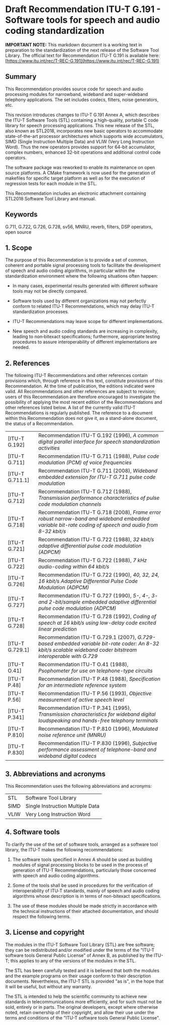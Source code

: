 # Draft Recommendation ITU-T G.191 - Software tools for speech and audio coding standardization

**IMPORTANT NOTE:** This markdown document is a working text in preparation to the standardization of the next release of the Software Tool Library. The official text for Recommendation ITU-T G.191 is available here: [https://www.itu.int/rec/T-REC-G.191](https://www.itu.int/rec/T-REC-G.191)


## Summary

This Recommendation provides source code for speech and audio processing modules for narrowband, wideband and super-wideband telephony applications. The set includes codecs, filters, noise generators, etc.

This revision introduces changes to ITU-T G.191 Annex A, which describes the ITU-T Software Tools (STL) containing a high-quality, portable C code library for speech processing applications. This new release of the STL, also known as STL2018, incorporates new basic operators to accommodate state-of-the-art processor architectures which supports wide accumulators, SIMD (Single Instruction Multiple Data) and VLIW (Very Long Instruction Word). Thus the new operators provides support for 64-bit accumulator, complex numbers, enhanced 32-bit operations and additional control code operators.

The software package was reworked to enable its maintenance on open source platforms. A CMake framework is now used for the generation of makefiles for specific target platform as well as for the execution of regression tests for each module in the STL.

This Recommendation includes an electronic attachment containing STL2018 Software Tool Library and manual.

## Keywords

G.711, G.722, G.726, G.728, sv56, MNRU, reverb, filters, DSP operators, open source

## 1. Scope

The purpose of this Recommendation is to provide a set of common, coherent and portable signal processing tools to facilitate the development of speech and audio coding algorithms, in particular within the standardization environment where the following situations often happen:

* In many cases, experimental results generated with different software tools may not be directly compared.

* Software tools used by different organizations may not perfectly conform to related ITU‑T Recommendations, which may delay ITU-T standardization processes.

* ITU-T Recommendations may leave scope for different implementations.

* New speech and audio coding standards are increasing in complexity, leading to non‑bitexact specifications; furthermore, appropriate testing procedures to assure interoperability of different implementations are needed.


## 2. References

The following ITU-T Recommendations and other references contain provisions which, through reference in this text, constitute provisions of this Recommendation. At the time of publication, the editions indicated were valid. All Recommendations and other references are subject to revision; users of this Recommendation are therefore encouraged to investigate the possibility of applying the most recent edition of the Recommendations and other references listed below. A list of the currently valid ITU-T Recommendations is regularly published. The reference to a document within this Recommendation does not give it, as a stand-alone document, the status of a Recommendation.

|||
|------|-----------------------------------------------------------|
| [ITU-T G.192] | Recommendation ITU-T G.192 (1996), *A common digital parallel interface for speech standardization activities* |
| [ITU-T G.711] | Recommendation ITU-T G.711 (1988), *Pulse code modulation (PCM) of voice frequencies* |
| [ITU-T G.711.1] | Recommendation ITU-T G.711 (2008), *Wideband embedded extension for ITU-T G.711 pulse code modulation* |
| [ITU-T G.712] | Recommendation ITU-T G.712 (1988), *Transmission performance characteristics of pulse code modulation channels* |
| [ITU-T G.718] | Recommendation ITU-T G.718 (2008), *Frame error robust narrow-band and wideband embedded variable bit-rate coding of speech and audio from 8-32 kbit/s* |
| [ITU-T G.721] | Recommendation ITU-T G.722 (1988), *32 kbit/s adaptive differential pulse code modulation (ADPCM)* |
| [ITU-T G.722] | Recommendation ITU-T G.722 (1988), *7 kHz audio-coding within 64 kbit/s* |
| [ITU-T G.726] | Recommendation ITU-T G.722 (1990), *40, 32, 24, 16 kbit/s Adaptive Differential Pulse Code Modulation (ADPCM)* |    
| [ITU-T G.727] | Recommendation ITU-T G.727 (1990), *5-, 4-, 3- and 2-bit/sample embedded adaptive differential pulse code modulation (ADPCM)* |
| [ITU-T G.728] | Recommendation ITU-T G.728 (1992), *Coding of speech at 16 kbit/s using low-delay code excited linear prediction* | 
| [ITU-T G.729.1] | Recommendation ITU-T G.729.1 (2007), *G.729-based embedded variable bit-rate coder: An 8-32 kbit/s scalable wideband coder bitstream interoperable with G.729* |
| [ITU-T O.41] | Recommendation ITU-T O.41 (1988), *Psophometer for use on telephone-type circuits* | 
| [ITU-T P.48] | Recommendation ITU-T P.48 (1988), *Specification for an intermediate reference system* |
| [ITU-T P.56] | Recommendation ITU-T P.56 (1993), *Objective measurement of active speech level* |
| [ITU-T P.341] | Recommendation ITU-T P.341 (1995), *Transmission characteristics for wideband digital loudspeaking and hands-free telephony terminals* |
| [ITU-T P.810] | Recommendation ITU-T P.810 (1996), *Modulated noise reference unit (MNRU)* |
| [ITU-T P.830] | Recommendation ITU-T P.830 (1996), *Subjective performance assessment of telephone-band and wideband digital codecs* |

## 3. Abbreviations and acronyms

This Recommendation uses the following abbreviations and acronyms:
   
|||
|------|-----------------------------------------------------------|
| STL | Software Tool Library |
| SIMD | Single Instruction Multiple Data | 
|  VLIW | Very Long Instruction Word |

## 4. Software tools

To clarify the use of the set of software tools, arranged as a software tool library, the ITU-T makes the following recommendations:

1) The software tools specified in Annex A should be used as building modules of signal processing blocks to be used in the process of generation of ITU-T Recommendations, particularly those concerned with speech and audio coding algorithms.

2) Some of the tools shall be used in procedures for the verification of interoperability of ITU‑T standards, mainly of speech and audio coding algorithms whose description is in terms of non-bitexact specifications.

3) The use of these modules should be made strictly in accordance with the technical instructions of their attached documentation, and should respect the following terms.

## 3. License and copyright

The modules in the ITU-T Software Tool Library (STL) are free software; they can be redistributed and/or modified under the terms of the "ITU-T software tools General Public License" of Annex B, as published by the ITU-T; this applies to any of the versions of the modules in the STL.

The STL has been carefully tested and it is believed that both the modules and the example programs on their usage conform to their description documents. Nevertheless, the ITU-T STL is provided "as is", in the hope that it will be useful, but without any warranty.

The STL is intended to help the scientific community to achieve new standards in telecommunications more efficiently, and for such must not be sold, entirely or in parts. The original developers, except where otherwise noted, retain ownership of their copyright, and allow their use under the terms and conditions of the "ITU-T software tools General Public License".
